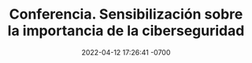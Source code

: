 ---
layout: post
title: Conferencia. Sensibilización sobre la importancia de la ciberseguridad
description: Plática concisa y amena cpm el objetivo de sensibilizar a los asistentes sobre la importancia de establecer medidas activas.
image: assets/images/servicios/conferencia.jpg
date: 2022-04-12 17:26:41 -0700
category: curso
permalink: /servicios/conferencia-ciberseguridad/
---